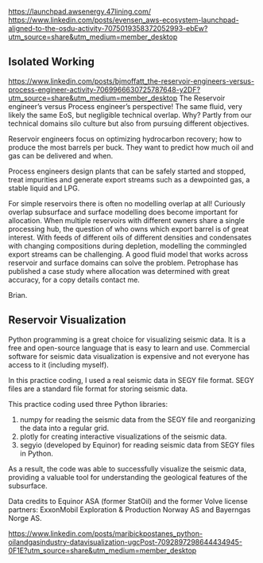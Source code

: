 

https://launchpad.awsenergy.47lining.com/
https://www.linkedin.com/posts/evensen_aws-ecosystem-launchpad-aligned-to-the-osdu-activity-7075019358372052993-ebEw?utm_source=share&utm_medium=member_desktop

## Isolated Working

https://www.linkedin.com/posts/bjmoffatt_the-reservoir-engineers-versus-process-engineer-activity-7069966630725787648-y2DF?utm_source=share&utm_medium=member_desktop
The Reservoir engineer’s versus Process engineer’s perspective! The same fluid, very likely the same EoS, but negligible technical overlap. Why? Partly from our technical domains silo culture but also from pursuing different objectives.

Reservoir engineers focus on optimizing hydrocarbon recovery; how to produce the most barrels per buck. They want to predict how much oil and gas can be delivered and when.

Process engineers design plants that can be safely started and stopped, treat impurities and generate export streams such as a dewpointed gas, a stable liquid and LPG.

For simple reservoirs there is often no modelling overlap at all! Curiously overlap subsurface and surface modelling does become important for allocation. When multiple reservoirs with different owners share a single processing hub, the question of who owns which export barrel is of great interest. With feeds of different oils of different densities and condensates with changing compositions during depletion, modelling the commingled export streams can be challenging. A good fluid model that works across reservoir and surface domains can solve the problem. Petrophase has published a case study where allocation was determined with great accuracy, for a copy details contact me.

Brian.



## Reservoir Visualization

Python programming is a great choice for visualizing seismic data. It is a free and open-source language that is easy to learn and use. Commercial software for seismic data visualization is expensive and not everyone has access to it (including myself).

In this practice coding, I used a real seismic data in SEGY file format. SEGY files are a standard file format for storing seismic data.

This practice coding used three Python libraries:
1. numpy for reading the seismic data from the SEGY file and reorganizing the data into a regular grid.
2. plotly for creating interactive visualizations of the seismic data.
3. segyio (developed by Equinor) for reading seismic data from SEGY files in Python.

As a result, the code was able to successfully visualize the seismic data, providing a valuable tool for understanding the geological features of the subsurface.

Data credits to Equinor ASA (former StatOil) and the former Volve license partners: ExxonMobil Exploration & Production Norway AS and Bayerngas Norge AS.

https://www.linkedin.com/posts/maribickpostanes_python-oilandgasindustry-datavisualization-ugcPost-7092897298644434945-0F1E?utm_source=share&utm_medium=member_desktop
